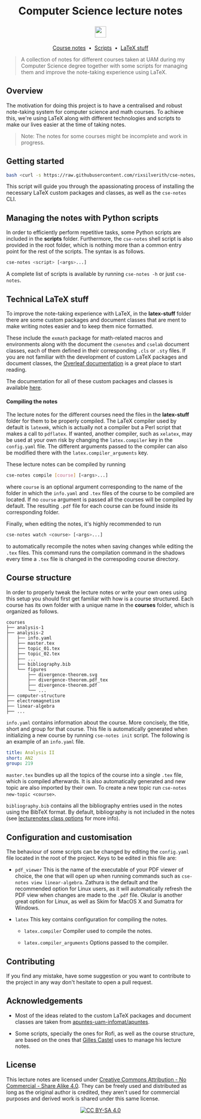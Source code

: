 <h1 align="center">Computer Science lecture notes</h1>
<p align="center">

<img src="https://img.shields.io/badge/License-CC%20BY--SA%204.0-lightgrey.svg?style=for-the-badge&color=green" height=30px style="margin:5px;" />

</p>

<p align="center">
  <a href="courses">Course notes</a>&nbsp;&nbsp;•&nbsp;
  <a href="scripts">Scripts</a>&nbsp;&nbsp;•&nbsp;
  <a href="latex-stuff">LaTeX stuff</a>
</p>

> A collection of notes for different courses taken at UAM during my Computer Science degree together with some scripts for managing them and improve the note-taking experience using LaTeX.

## Overview
The motivation for doing this project is to have a centralised and robust note-taking system for computer science and math courses. To achieve this, we're using LaTeX along with different technologies and scripts to make our lives easier at the time of taking notes.

> Note: The notes for some courses might be incomplete and work in progress.

## Getting started
```bash
bash <curl -s https://raw.githubusercontent.com/rixsilverith/cse-notes/master/bootstrap>
```
This script will guide you through the apassionating process of installing the necessary LaTeX custom packages and classes, as well as the `cse-notes` CLI.

<!--
> Disclaimer: This setup, including scripts and third-party software, is ment to work in Arch Linux with bspwm, and has not been tested on other environments. However, it should work anyways as long as all the dependencies are installed correctly.

A compiled version of these lecture notes can be found [here]().
-->

## Managing the notes with Python scripts
In order to efficiently perform repetitive tasks, some Python scripts are included in the **scripts** folder. Furthermore, the `cse-notes` shell script is also provided in the root folder, which is nothing more than a common entry point for the rest of the scripts. The syntax is as follows.
```bash
cse-notes <script> [<args>...]
```
A complete list of scripts is available by running `cse-notes -h` or just `cse-notes`.

<!--
A table summarizing what all the scripts do is also available [here](doc/scripts.md).

<!--
> Note: The **bin** folder should have automatically added to your PATH after getting this repo, so you can run the `lnm` tool globally. If that's not the case, then add the path to the folder manually.
-->

## Technical LaTeX stuff
To improve the note-taking experience with LaTeX, in the **latex-stuff** folder there are some custom packages and document classes that are ment to make writing notes easier and to keep them nice formatted.

These include the `exmath` package for math-related macros and environments along with the document the `csenotes` and `cselab` document classes, each of them defined in their corresponding `.cls` or `.sty` files. If you are not familiar with the development of custom LaTeX packages and document classes, the [Overleaf documentation](https://es.overleaf.com/learn/latex/Understanding_packages_and_class_files) is a great place to start reading.

The documentation for all of these custom packages and classes is available [here](docs).

#### Compiling the notes
The lecture notes for the different courses need the files in the **latex-stuff** folder for them to be properly compiled. The LaTeX compiler used by default is `latexmk`, which is actually not a compiler but a Perl script that makes a call to `pdflatex`. If wanted, another compiler, such as `xelatex`, may be used at your own risk by changing the `latex.compiler` key in the `config.yaml` file. The different arguments passed to the compiler can also be modified there with the `latex.compiler_arguments` key.

These lecture notes can be compiled by running
```bash
cse-notes compile [course] [<args>...]
```
where `course` is an optional argument corresponding to the name of the folder in which the `info.yaml` and `.tex` files of the course to be compiled are located. If no `course` argument is passed all the courses will be compiled by default. The resulting `.pdf` file for each course can be found inside its corresponding folder.

<!--
Moreover, a dark version of the notes can be compiled by adding the `--dark` flag to the compilation command or setting the `theme` key in `config.yaml` to `dark` to do it by default.
-->

Finally, when editing the notes, it's highly recommended to run
```bash
cse-notes watch <course> [<args>...]
```
to automatically recompile the notes when saving changes while editing the `.tex` files. This command runs the compilation command in the shadows every time a `.tex` file is changed in the
correspoding course directory.

## Course structure
In order to properly tweak the lecture notes or write your own ones using this setup you should first get familiar with how is a course structured. Each course has its own folder with a unique name in the **courses** folder, which is organized as follows.
```
courses
├── analysis-1
├── analysis-2
│   ├── info.yaml
│   ├── master.tex
│   ├── topic_01.tex
│   ├── topic_02.tex
│   ├── ...
│   ├── bibliography.bib
│   └── figures
│       ├── divergence-theorem.svg
│       ├── divergence-theorem.pdf_tex
│       ├── divergence-theorem.pdf
│       └── ...
├── computer-structure
├── electromagnetism
├── linear-algebra
├── ...
```

`info.yaml` contains information about the course. More concisely, the title, short and group for that course. This file is automatically generated when initializing a new course by running `cse-notes init` script. The following is an example of an `info.yaml` file.
```yaml
title: Analysis II
short: AN2
group: 219
```

`master.tex` bundles up all the topics of the course into a single `.tex` file, which is compiled afterwards. It is also automatically generated and new topic are also imported by their own. To create a new topic run `cse-notes new-topic <course>`.

`bibliography.bib` contains all the bibliography entries used in the notes using the BibTeX format. By default, bibliography is not included in the notes (see [lecturenotes class options](docs/lecturenotes.md) for more info).

<!--
## Commands
Command | Description
--- | ---
`compile [course]` | Compile the `.tex` files of the specified course to `.pdf`. If no course is <br> entered all will be compiled by default. The compiler, as well as the compilation <br> options can be changed by modifying the `compiler` key in the `config.yaml` file. <br><br> A dark version of the notes can be compiled by adding the `--dark` flag to this <br> command or setting the `theme` key in `config.yaml` to `dark` to do it by default, <br> and viceversa with the `--light` flag.
`fetch [repo-url]` | Fetch the latest commits from the specified repo (which should follow a similar <br> structure to this one) to your local clone. If the `repo-url` argument is not passed <br> the command  will use the repo in the `repo_url` key in the `config.yaml` file.
`help` | Show all available commands.
`info <course>` | Get information about a specific course.
`init` | Initialize a new course.
`list` | List all courses in the **courses** folder.
`push [course]` | Upload the compiled version in `.pdf` of the notes to Google Drive. The lecture <br> notes from a single course can be individually uploaded if specified.
`watch <course>` | Watch for changes in the `.tex` files of the specified course to automatically <br> recompile the notes.

<center>
<small>Tip: Write <b>-h</b> or <b>--help</b> after each command to get some help. </small>
</center>
-->

## Configuration and customisation
The behaviour of some scripts can be changed by editing the `config.yaml` file located in the root of the project. Keys to be edited in this file are:
- `pdf_viewer` This is the name of the executable of your PDF viewer of choice, the one that will open up when running commands such as `cse-notes view linear-algebra`. Zathura is the default and the recommended option for Linux users, as it will automatically refresh the PDF view when changes are made to the `.pdf` file. Okular is another great option for Linux, as well as Skim for MacOS X and Sumatra for Windows.

- `latex` This key contains configuration for compiling the notes.
    - `latex.compiler` Compiler used to compile the notes.

    - `latex.compiler_arguments` Options passed to the compiler.

<!--
## Further configuration
Software such as Rofi and Sxkhd can also improve the experience of taking notes and looking for them.

For instance, with Sxkhd I can bind `Alt+5` to run `lnm rofi-notes`, which will open up a Rofi dialog to select a course and open it with the PDF viewer specified in the `config.yaml` file.
-->

## Contributing
If you find any mistake, have some suggestion or you want to contribute to the project in any way don't hesitate to open a pull request.

## Acknowledgements
- Most of the ideas related to the custom LaTeX packages and document classes are taken from [apuntes-uam-infomat/apuntes]().

- Some scripts, specially the ones for Rofi, as well as the course structure, are based on the ones that [Gilles Castel]() uses to manage his lecture notes.

## License
This lecture notes are licensed under [Creative Commons Attribution - No Commercial - Share Alike 4.0](https://creativecommons.org/licenses/by-nc-sa/4.0/legalcode). They can be freely used and distributed as long as the original author is credited, they aren't used for commercial purposes and derived work is shared under this same license.

<center>

[![CC BY-SA 4.0][cc-by-sa-image]][cc-by-sa]

</center>

[cc-by-sa]: http://creativecommons.org/licenses/by-sa/4.0/
[cc-by-sa-image]: https://licensebuttons.net/l/by-sa/4.0/88x31.png
[cc-by-sa-shield]: https://img.shields.io/badge/License-CC%20BY--SA%204.0-lightgrey.svg
